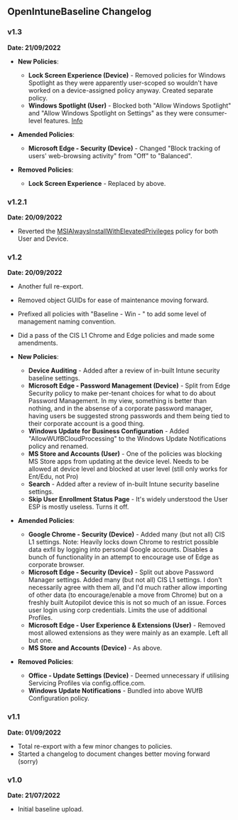 ## OpenIntuneBaseline Changelog

### v1.3
**Date: 21/09/2022**
</br>
* **New Policies**:

   - **Lock Screen Experience (Device)** - Removed policies for Windows Spotlight as they were apparently user-scoped so wouldn't have worked on a device-assigned policy anyway. Created separate policy.
   - **Windows Spotlight (User)** - Blocked both "Allow Windows Spotlight" and "Allow Windows Spotlight on Settings" as they were consumer-level features. [Info](https://learn.microsoft.com/en-gb/windows/client-management/mdm/policy-csp-Experience?WT.mc_id=Portal-fx#experience-allowwindowsspotlight)

* **Amended Policies**:

   - **Microsoft Edge - Security (Device)** - Changed "Block tracking of users' web-browsing activity" from "Off" to "Balanced".

* **Removed Policies**:

   - **Lock Screen Experience** - Replaced by above.

### v1.2.1
**Date: 20/09/2022**
</br>
* Reverted the [MSIAlwaysInstallWithElevatedPrivileges](https://www.tenable.com/audits/items/CIS_MS_Windows_Server_2008_v3.2.0_MS_L1.audit:b3c85a4b21fbb4f496ba693f7a3d4602) policy for both User and Device.

### v1.2
**Date: 20/09/2022**
</br>
* Another full re-export. 
* Removed object GUIDs for ease of maintenance moving forward.
* Prefixed all policies with "Baseline - Win - " to add some level of management naming convention.
* Did a pass of the CIS L1 Chrome and Edge policies and made some amendments.
* **New Policies**:

   - **Device Auditing** - Added after a review of in-built Intune security baseline settings.
   - **Microsoft Edge - Password Management (Device)** - Split from Edge Security policy to make per-tenant choices for what to do about Password Management. In my view, something is better than nothing, and in the absense of a corporate password manager, having users be suggested strong passwords and them being tied to their corporate account is a good thing.
   - **Windows Update for Business Configuration** - Added "AllowWUfBCloudProcessing" to the Windows Update Notifications policy and renamed.
   - **MS Store and Accounts (User)** - One of the policies was blocking MS Store apps from updating at the device level. Needs to be allowed at device level and blocked at user level (still only works for Ent/Edu, not Pro)
   - **Search** - Added after a review of in-built Intune security baseline settings.
   - **Skip User Enrollment Status Page** - It's widely understood the User ESP is mostly useless. Turns it off.

* **Amended Policies**:

   - **Google Chrome - Security (Device)** - Added many (but not all) CIS L1 settings. Note: Heavily locks down Chrome to restrict possible data exfil by logging into personal Google accounts. Disables a bunch of functionality in an attempt to encourage use of Edge as corporate browser.
   - **Microsoft Edge - Security (Device)** - Split out above Password Manager settings. Added many (but not all) CIS L1 settings. I don't necessarily agree with them all, and I'd much rather allow importing of other data (to encourage/enable a move from Chrome) but on a freshly built Autopilot device this is not so much of an issue. Forces user login using corp credentials. Limits the use of additional Profiles.
   - **Microsoft Edge - User Experience & Extensions (User)** - Removed most allowed extensions as they were mainly as an example. Left all but one.
   - **MS Store and Accounts (Device)** - As above.

* **Removed Policies**:

   - **Office - Update Settings (Device)** - Deemed unnecessary if utilising Servicing Profiles via config.office.com.
   - **Windows Update Notifications** - Bundled into above WUfB Configuration policy.

### v1.1 
**Date: 01/09/2022**
</br>
* Total re-export with a few minor changes to policies.
* Started a changelog to document changes better moving forward (sorry)

### v1.0 
**Date: 21/07/2022**
</br>
* Initial baseline upload.



